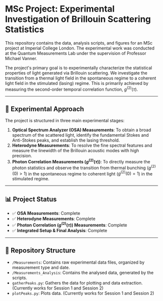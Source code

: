 # MSc Project: Experimental Investigation of Brillouin Scattering Statistics

This repository contains the data, analysis scripts, and figures for an MSc project at Imperial College London. The experimental work was conducted at the Quantum Measurements Lab under the supervision of Professor Michael Vanner.

The project's primary goal is to experimentally characterize the statistical properties of light generated via Brillouin scattering. We investigate the transition from a thermal light field in the spontaneous regime to a coherent light field in the stimulated (lasing) regime. This is primarily achieved by measuring the second-order temporal correlation function, $g^{(2)}(\tau)$.

---

## 🔬 Experimental Approach

The project is structured in three main experimental stages:

1.  **Optical Spectrum Analyzer (OSA) Measurements**: To obtain a broad spectrum of the scattered light, identify the fundamental Stokes and Anti-Stokes peaks, and establish the lasing threshold.
2.  **Heterodyne Measurements**: To resolve the fine spectral features and measure the linewidth of the Brillouin acoustic modes with high precision.
3.  **Photon Correlation Measurements ($g^{(2)}(\tau)$)**: To directly measure the photon statistics and observe the transition from thermal bunching ($g^{(2)}(0)>1$) in the spontaneous regime to coherent light ($g^{(2)}(0)=1$) in the stimulated regime.

---

## 📊 Project Status

-   ✅ **OSA Measurements**: Complete
-   ✅ **Heterodyne Measurements**: Complete
-   ✅ **Photon Correlation ($g^{(2)}(\tau)$) Measurements**: Complete
-   ✅ **Integrated Setup & Final Analysis**: Complete

---

## 📁 Repository Structure

-   `/Measurements`: Contains raw experimental data files, organized by measurement type and date.
-   `/Measurements_Analysis`: Contains the analysed data, generated by the scripts.
-   `gatherPeaks.py`: Gathers the data for plotting and data extraction. (Currently works for Session 1 and Session 2)
-   `plotPeaks.py`: Plots data. (Currently works for Session 1 and Session 2)
